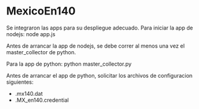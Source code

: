 # MexicoEn140
Se integraron las apps para su despliegue adecuado.
Para iniciar la app de nodejs:
node app.js

Antes de arrancar la app de nodejs, se debe correr al menos una vez el master_collector de python.

Para la app de python:
python master_collector.py

Antes de arrancar el app de python, solicitar los archivos de configuracion siguientes:

- .mx140.dat
- .MX_en140.credential

